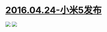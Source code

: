 # [2016.04.24-小米5发布](http://www.bilibili.com/html/activity-mi5.html)
![](https://bilicoverimg.github.io/2016/2016.04.24-小米5发布当天.png)
![](https://bilicoverimg.github.io/2016/2016.04.24-小米5发布会直播.jpg)
